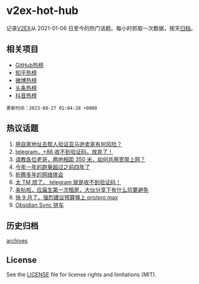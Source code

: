 # v2ex-hot-hub

 记录[V2EX](https://www.v2ex.com/)从 2021-01-06 日至今的热门话题。每小时抓取一次数据，按天[归档](archives)。
 
 ## 相关项目

- [GitHub热榜](https://github.com/lonnyzhang423/github-hot-hub)
- [知乎热榜](https://github.com/lonnyzhang423/zhihu-hot-hub)
- [微博热榜](https://github.com/lonnyzhang423/weibo-hot-hub)
- [头条热榜](https://github.com/lonnyzhang423/toutiao-hot-hub)
- [抖音热榜](https://github.com/lonnyzhang423/douyin-hot-hub)


 `更新时间：2023-08-27 01:04:28 +0800`

## 热议话题

1. [用自家地址去帮人验证亚马逊卖家有何风险？](https://www.v2ex.com/t/968404)
1. [telegram，+86 收不到验证码，放弃了！](https://www.v2ex.com/t/968408)
1. [请教各位老哥，两地相距 350 米，如何共用宽带上网？](https://www.v2ex.com/t/968482)
1. [今年一年的跑量超过之前四年了](https://www.v2ex.com/t/968406)
1. [折腾多年的网络体会](https://www.v2ex.com/t/968451)
1. [太 TM 烦了， telegram 就是收不到验证码！](https://www.v2ex.com/t/968400)
1. [来杭啦，应届生第一次租房，大伙分享下有什么坑要避免](https://www.v2ex.com/t/968445)
1. [快 9 月了，强烈建议预算够上 pro/pro max](https://www.v2ex.com/t/968437)
1. [Obsidian Sync 拼车](https://www.v2ex.com/t/968424)

## 历史归档

[archives](archives)

## License

See the [LICENSE](LICENSE) file for license rights and limitations (MIT).
